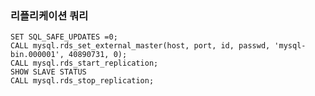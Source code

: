 ### 리플리케이션 쿼리
    SET SQL_SAFE_UPDATES =0;
    CALL mysql.rds_set_external_master(host, port, id, passwd, 'mysql-bin.000001', 40890731, 0);
    CALL mysql.rds_start_replication;
    SHOW SLAVE STATUS
    CALL mysql.rds_stop_replication;
